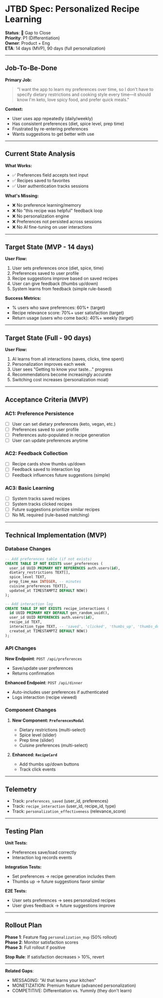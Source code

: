 # JTBD Spec: Personalized Recipe Learning

**Status**: 🎯 Gap to Close  
**Priority**: P1 (Differentiation)  
**Owner**: Product + Eng  
**ETA**: 14 days (MVP), 90 days (full personalization)

---

## Job-To-Be-Done

**Primary Job:**
> "I want the app to learn my preferences over time, so I don't have to specify dietary restrictions and cooking style every time—it should know I'm keto, love spicy food, and prefer quick meals."

**Context:**
- User uses app repeatedly (daily/weekly)
- Has consistent preferences (diet, spice level, prep time)
- Frustrated by re-entering preferences
- Wants suggestions to get better with use

---

## Current State Analysis

**What Works:**
- ✅ Preferences field accepts text input
- ✅ Recipes saved to favorites
- ✅ User authentication tracks sessions

**What's Missing:**
- ❌ No preference learning/memory
- ❌ No "this recipe was helpful" feedback loop
- ❌ No personalization engine
- ❌ Preferences not persisted across sessions
- ❌ No AI fine-tuning on user interactions

---

## Target State (MVP - 14 days)

**User Flow:**
1. User sets preferences once (diet, spice, time)
2. Preferences saved to user profile
3. Recipe suggestions improve based on saved recipes
4. User can give feedback (thumbs up/down)
5. System learns from feedback (simple rule-based)

**Success Metrics:**
- % users who save preferences: 60%+ (target)
- Recipe relevance score: 70%+ user satisfaction (target)
- Return usage (users who come back): 40%+ weekly (target)

---

## Target State (Full - 90 days)

**User Flow:**
1. AI learns from all interactions (saves, clicks, time spent)
2. Personalization improves each week
3. User sees "Getting to know your taste..." progress
4. Recommendations become increasingly accurate
5. Switching cost increases (personalization moat)

---

## Acceptance Criteria (MVP)

### AC1: Preference Persistence
- [ ] User can set dietary preferences (keto, vegan, etc.)
- [ ] Preferences saved to user profile
- [ ] Preferences auto-populated in recipe generation
- [ ] User can update preferences anytime

### AC2: Feedback Collection
- [ ] Recipe cards show thumbs up/down
- [ ] Feedback saved to interaction log
- [ ] Feedback influences future suggestions (simple)

### AC3: Basic Learning
- [ ] System tracks saved recipes
- [ ] System tracks clicked recipes
- [ ] Future suggestions prioritize similar recipes
- [ ] No ML required (rule-based matching)

---

## Technical Implementation (MVP)

### Database Changes
```sql
-- Add preferences table (if not exists)
CREATE TABLE IF NOT EXISTS user_preferences (
  user_id UUID PRIMARY KEY REFERENCES auth.users(id),
  dietary_restrictions TEXT[],
  spice_level TEXT,
  prep_time_max INTEGER, -- minutes
  cuisine_preferences TEXT[],
  updated_at TIMESTAMPTZ DEFAULT NOW()
);

-- Add interaction log
CREATE TABLE IF NOT EXISTS recipe_interactions (
  id UUID PRIMARY KEY DEFAULT gen_random_uuid(),
  user_id UUID REFERENCES auth.users(id),
  recipe_id TEXT,
  interaction_type TEXT, -- 'saved', 'clicked', 'thumbs_up', 'thumbs_down'
  created_at TIMESTAMPTZ DEFAULT NOW()
);
```

### API Changes
**New Endpoint**: `POST /api/preferences`
- Save/update user preferences
- Returns confirmation

**Enhanced Endpoint**: `POST /api/dinner`
- Auto-includes user preferences if authenticated
- Logs interaction (recipe viewed)

### Component Changes
1. **New Component: `PreferencesModal`**
   - Dietary restrictions (multi-select)
   - Spice level (slider)
   - Prep time (slider)
   - Cuisine preferences (multi-select)

2. **Enhanced: `RecipeCard`**
   - Add thumbs up/down buttons
   - Track click events

---

## Telemetry

- Track: `preferences_saved` (user_id, preferences)
- Track: `recipe_interaction` (user_id, recipe_id, type)
- Track: `personalization_effectiveness` (relevance_score)

---

## Testing Plan

**Unit Tests:**
- Preferences save/load correctly
- Interaction log records events

**Integration Tests:**
- Set preferences → recipe generation includes them
- Thumbs up → future suggestions favor similar

**E2E Tests:**
- User sets preferences → sees personalized recipes
- User gives feedback → future suggestions improve

---

## Rollout Plan

**Phase 1**: Feature flag `personalization_mvp` (50% rollout)  
**Phase 2**: Monitor satisfaction scores  
**Phase 3**: Full rollout if positive

**Stop Rule**: If satisfaction decreases > 10%, revert

---

**Related Gaps**:
- MESSAGING: "AI that learns your kitchen"
- MONETIZATION: Premium feature (advanced personalization)
- COMPETITIVE: Differentiation vs. Yummly (they don't learn)
